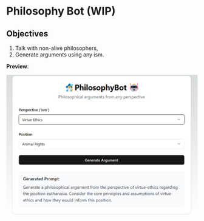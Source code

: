 # Philosophy Bot (WIP)

Objectives
---

1) Talk with non-alive philosophers,
2) Generate arguments using any ism.

**Preview**:

![philosophybot-preview](./Visualisations/philosophybot-preview.png)
